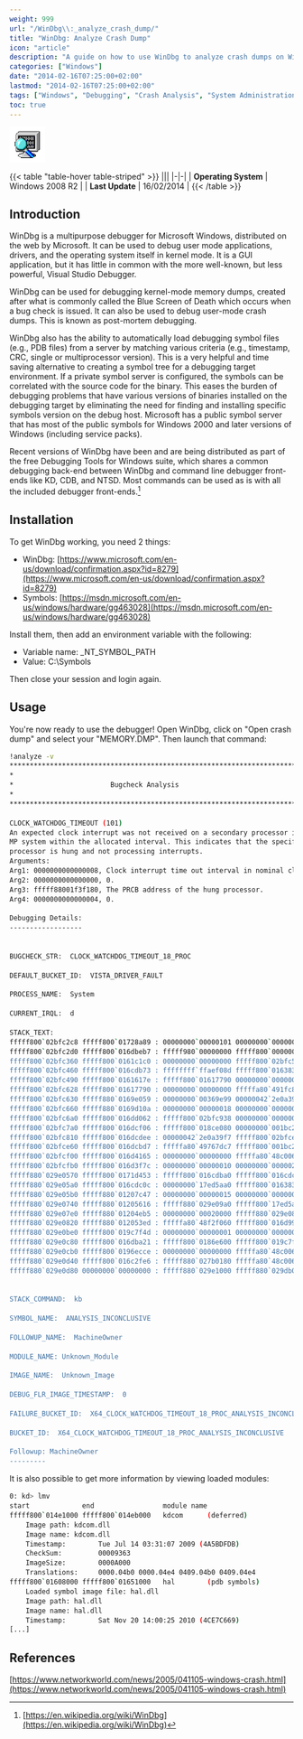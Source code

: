 ```yaml
---
weight: 999
url: "/WinDbg\\:_analyze_crash_dump/"
title: "WinDbg: Analyze Crash Dump"
icon: "article"
description: "A guide on how to use WinDbg to analyze crash dumps on Windows systems"
categories: ["Windows"]
date: "2014-02-16T07:25:00+02:00"
lastmod: "2014-02-16T07:25:00+02:00"
tags: ["Windows", "Debugging", "Crash Analysis", "System Administration"]
toc: true
---
```


![WinDbg](/images/windbg_icon.gif)

{{< table "table-hover table-striped" >}}
|||
|-|-|
| **Operating System** | Windows 2008 R2 |
| **Last Update** | 16/02/2014 |
{{< /table >}}

## Introduction

WinDbg is a multipurpose debugger for Microsoft Windows, distributed on the web by Microsoft. It can be used to debug user mode applications, drivers, and the operating system itself in kernel mode. It is a GUI application, but it has little in common with the more well-known, but less powerful, Visual Studio Debugger.

WinDbg can be used for debugging kernel-mode memory dumps, created after what is commonly called the Blue Screen of Death which occurs when a bug check is issued. It can also be used to debug user-mode crash dumps. This is known as post-mortem debugging.

WinDbg also has the ability to automatically load debugging symbol files (e.g., PDB files) from a server by matching various criteria (e.g., timestamp, CRC, single or multiprocessor version). This is a very helpful and time saving alternative to creating a symbol tree for a debugging target environment. If a private symbol server is configured, the symbols can be correlated with the source code for the binary. This eases the burden of debugging problems that have various versions of binaries installed on the debugging target by eliminating the need for finding and installing specific symbols version on the debug host. Microsoft has a public symbol server that has most of the public symbols for Windows 2000 and later versions of Windows (including service packs).

Recent versions of WinDbg have been and are being distributed as part of the free Debugging Tools for Windows suite, which shares a common debugging back-end between WinDbg and command line debugger front-ends like KD, CDB, and NTSD. Most commands can be used as is with all the included debugger front-ends.[^1]

## Installation

To get WinDbg working, you need 2 things:

* WinDbg: [https://www.microsoft.com/en-us/download/confirmation.aspx?id=8279](https://www.microsoft.com/en-us/download/confirmation.aspx?id=8279)
* Symbols: [https://msdn.microsoft.com/en-us/windows/hardware/gg463028](https://msdn.microsoft.com/en-us/windows/hardware/gg463028)

Install them, then add an environment variable with the following:

* Variable name: _NT_SYMBOL_PATH
* Value: C:\Symbols

Then close your session and login again.

## Usage

You're now ready to use the debugger! Open WinDbg, click on "Open crash dump" and select your "MEMORY.DMP". Then launch that command:

```bash
!analyze -v
*******************************************************************************
*                                                                             *
*                        Bugcheck Analysis                                    *
*                                                                             *
*******************************************************************************

CLOCK_WATCHDOG_TIMEOUT (101)
An expected clock interrupt was not received on a secondary processor in an
MP system within the allocated interval. This indicates that the specified
processor is hung and not processing interrupts.
Arguments:
Arg1: 0000000000000008, Clock interrupt time out interval in nominal clock ticks.
Arg2: 0000000000000000, 0.
Arg3: fffff88001f3f180, The PRCB address of the hung processor.
Arg4: 0000000000000004, 0.

Debugging Details:
------------------


BUGCHECK_STR:  CLOCK_WATCHDOG_TIMEOUT_18_PROC

DEFAULT_BUCKET_ID:  VISTA_DRIVER_FAULT

PROCESS_NAME:  System

CURRENT_IRQL:  d

STACK_TEXT:  
fffff800`02bfc2c8 fffff800`01728a89 : 00000000`00000101 00000000`00000008 00000000`00000000 fffff880`01f3f180 : nt!KeBugCheckEx
fffff800`02bfc2d0 fffff800`016dbeb7 : fffff980`00000000 fffff800`00000004 00000000`0002625a fffff800`016f11e4 : nt! ?? ::FNODOBFM::`string'+0x4e2e
fffff800`02bfc360 fffff800`0161c1c0 : 00000000`00000000 fffff800`02bfc510 fffff800`016383c0 fffff800`00000000 : nt!KeUpdateSystemTime+0x377
fffff800`02bfc460 fffff800`016cdb73 : ffffffff`ffaef08d fffff800`016383c0 fffff800`02bfc6b0 00000000`00000000 : hal!HalpRtcClockInterrupt+0x130
fffff800`02bfc490 fffff800`0161617e : fffff800`01617790 00000000`00000000 fffffa80`491fc840 fffff880`01786ee0 : nt!KiInterruptDispatchNoLock+0x163
fffff800`02bfc628 fffff800`01617790 : 00000000`00000000 fffffa80`491fc840 fffff880`01786ee0 00000000`00000007 : hal!HalpGetPmTimerPerfCounterValue+0x10
fffff800`02bfc630 fffff880`0169e059 : 00000000`00369e99 00000042`2e0a39f7 fffffa80`491e0470 fffff880`0169fe22 : hal!KeQueryPerformanceCounter+0x9c
fffff800`02bfc660 fffff880`0169d10a : 00000000`00000018 00000000`00000000 00000000`00000000 00000000`00000005 : tcpip!TcpUpdateMicrosecondCount+0x79
fffff800`02bfc6a0 fffff800`016dd062 : fffff800`02bfc938 00000000`00000000 fffff800`02bfc860 00000000`00000005 : tcpip!TcpPeriodicTimeoutHandler+0x7a
fffff800`02bfc7a0 fffff800`016dcf06 : fffff800`018ce080 00000000`001bc201 00000000`00000000 00000000`00000102 : nt!KiProcessTimerDpcTable+0x66
fffff800`02bfc810 fffff800`016dcdee : 00000042`2e0a39f7 fffff800`02bfce88 00000000`001bc201 fffff800`018462a8 : nt!KiProcessExpiredTimerList+0xc6
fffff800`02bfce60 fffff800`016dcbd7 : fffffa80`49767dc7 fffff800`001bc201 00000000`00000000 00000000`00000000 : nt!KiTimerExpiration+0x1be
fffff800`02bfcf00 fffff800`016d4165 : 00000000`00000000 fffffa80`48c00680 00000000`00000000 fffff880`00e28a00 : nt!KiRetireDpcList+0x277
fffff800`02bfcfb0 fffff800`016d3f7c : 00000000`00000010 00000000`00000286 fffff880`029e0598 00000000`00000018 : nt!KxRetireDpcList+0x5
fffff880`029e0570 fffff800`0171d453 : fffff800`016cdba0 fffff800`016cdc0c 00000000`17ed5aa0 fffff800`016383c0 : nt!KiDispatchInterruptContinue
fffff880`029e05a0 fffff800`016cdc0c : 00000000`17ed5aa0 fffff800`016383c0 00000000`f8d15f7d 00000000`1b7181f5 : nt!KiDpcInterruptBypass+0x13
fffff880`029e05b0 fffff880`01207c47 : 00000000`00000015 00000000`00000000 d4d8e501`cc8cd0a4 669495ef`1e7cdce3 : nt!KiInterruptDispatchNoLock+0x1fc
fffff880`029e0740 fffff880`01205616 : fffff880`029e09a0 fffff800`17ed5aa0 00000000`4b38f223 00000000`48bebae9 : cng!SHA256Transform+0x757
fffff880`029e07e0 fffff880`01204eb5 : 00000000`00020000 fffff880`029e0844 fffff8a0`14c840a8 00000000`00000001 : cng!SHA256Update+0x10b
fffff880`029e0820 fffff880`012053ed : fffffa80`48f2f060 fffff800`016d99f3 fffffa80`20206f49 fffff8a0`01a08410 : cng!GatherRandomKey+0x255
fffff880`029e0be0 fffff800`019c7f4d : 00000000`00000001 00000000`00000001 fffffa80`4cd15610 fffffa80`48c00680 : cng!scavengingWorkItemRoutine+0x3d
fffff880`029e0c80 fffff800`016dba21 : fffff800`0186e600 fffff800`019c7f01 fffffa80`48c00600 00000000`00000000 : nt!IopProcessWorkItem+0x3d
fffff880`029e0cb0 fffff800`0196ecce : 00000000`00000000 fffffa80`48c00680 00000000`00000080 fffffa80`48bd1040 : nt!ExpWorkerThread+0x111
fffff880`029e0d40 fffff800`016c2fe6 : fffff880`027b0180 fffffa80`48c00680 fffff880`027bb4c0 00000000`00000000 : nt!PspSystemThreadStartup+0x5a
fffff880`029e0d80 00000000`00000000 : fffff880`029e1000 fffff880`029db000 fffff880`029e05b0 00000000`00000000 : nt!KxStartSystemThread+0x16


STACK_COMMAND:  kb

SYMBOL_NAME:  ANALYSIS_INCONCLUSIVE

FOLLOWUP_NAME:  MachineOwner

MODULE_NAME: Unknown_Module

IMAGE_NAME:  Unknown_Image

DEBUG_FLR_IMAGE_TIMESTAMP:  0

FAILURE_BUCKET_ID:  X64_CLOCK_WATCHDOG_TIMEOUT_18_PROC_ANALYSIS_INCONCLUSIVE

BUCKET_ID:  X64_CLOCK_WATCHDOG_TIMEOUT_18_PROC_ANALYSIS_INCONCLUSIVE

Followup: MachineOwner
---------
```

It is also possible to get more information by viewing loaded modules:

```bash
0: kd> lmv
start             end                 module name
fffff800`014e1000 fffff800`014eb000   kdcom      (deferred)             
    Image path: kdcom.dll
    Image name: kdcom.dll
    Timestamp:        Tue Jul 14 03:31:07 2009 (4A5BDFDB)
    CheckSum:         00009363
    ImageSize:        0000A000
    Translations:     0000.04b0 0000.04e4 0409.04b0 0409.04e4
fffff800`01608000 fffff800`01651000   hal        (pdb symbols)          c:\symbols\hal.pdb\A085D08B9C5D4BFDBA48AC285BDA03F22\hal.pdb
    Loaded symbol image file: hal.dll
    Image path: hal.dll
    Image name: hal.dll
    Timestamp:        Sat Nov 20 14:00:25 2010 (4CE7C669)
[...]
```

## References

[^1]: [https://en.wikipedia.org/wiki/WinDbg](https://en.wikipedia.org/wiki/WinDbg)

[https://www.networkworld.com/news/2005/041105-windows-crash.html](https://www.networkworld.com/news/2005/041105-windows-crash.html)